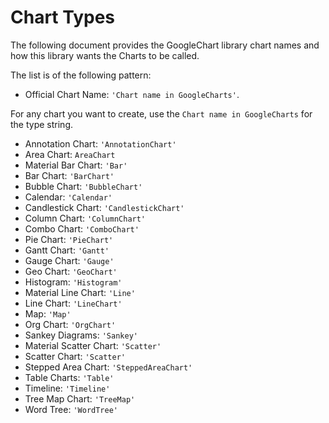 # Chart Types

The following document provides the GoogleChart library chart names and how this library wants the Charts to be called. 

The list is of the following pattern: 
- Official Chart Name: `'Chart name in GoogleCharts'`.

For any chart you want to create, use the `Chart name in GoogleCharts` for the type string.

- Annotation Chart: `'AnnotationChart'`
- Area Chart: `AreaChart`
- Material Bar Chart: `'Bar'`
- Bar Chart: `'BarChart'`
- Bubble Chart: `'BubbleChart'`
- Calendar: `'Calendar'`
- Candlestick Chart: `'CandlestickChart'`
- Column Chart: `'ColumnChart'`
- Combo Chart: `'ComboChart'`
- Pie Chart: `'PieChart'`
- Gantt Chart: `'Gantt'`
- Gauge Chart: `'Gauge'`
- Geo Chart: `'GeoChart'`
- Histogram: `'Histogram'`
- Material Line Chart: `'Line'`
- Line Chart: `'LineChart'`
- Map: `'Map'`
- Org Chart: `'OrgChart'`
- Sankey Diagrams: `'Sankey'`
- Material Scatter Chart: `'Scatter'`
- Scatter Chart: `'Scatter'`
- Stepped Area Chart: `'SteppedAreaChart'`
- Table Charts: `'Table'`
- Timeline: `'Timeline'`
- Tree Map Chart: `'TreeMap'`
- Word Tree: `'WordTree'`
